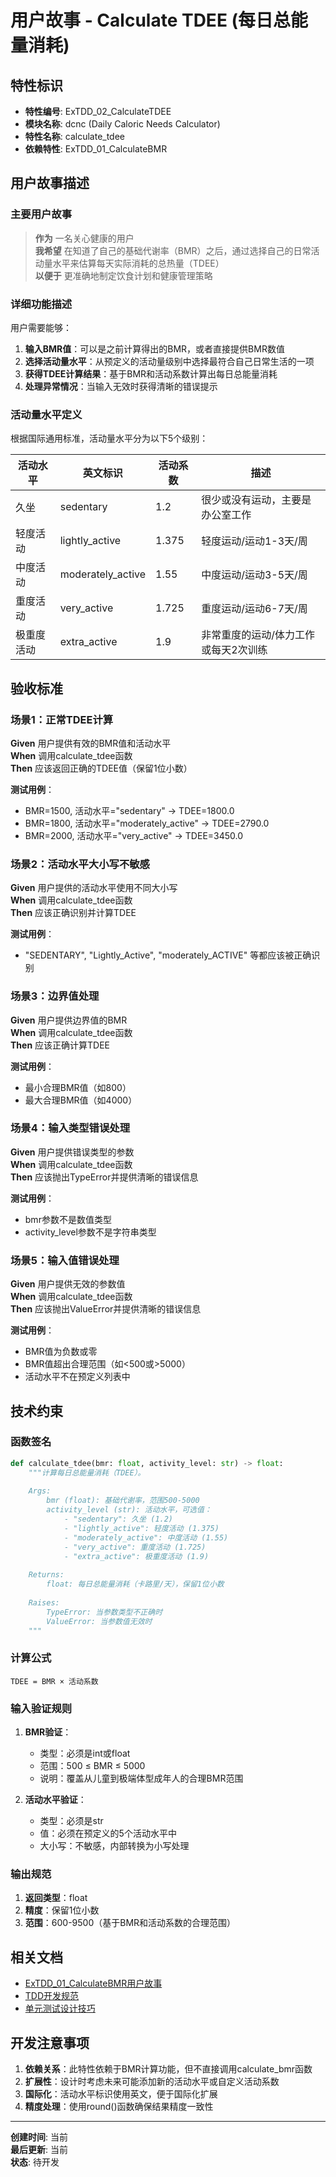 # 用户故事 - Calculate TDEE (每日总能量消耗)

## 特性标识
- **特性编号**: ExTDD_02_CalculateTDEE
- **模块名称**: dcnc (Daily Caloric Needs Calculator)
- **特性名称**: calculate_tdee
- **依赖特性**: ExTDD_01_CalculateBMR

## 用户故事描述

### 主要用户故事
> **作为** 一名关心健康的用户  
> **我希望** 在知道了自己的基础代谢率（BMR）之后，通过选择自己的日常活动量水平来估算每天实际消耗的总热量（TDEE）  
> **以便于** 更准确地制定饮食计划和健康管理策略

### 详细功能描述

用户需要能够：
1. **输入BMR值**：可以是之前计算得出的BMR，或者直接提供BMR数值
2. **选择活动量水平**：从预定义的活动量级别中选择最符合自己日常生活的一项
3. **获得TDEE计算结果**：基于BMR和活动系数计算出每日总能量消耗
4. **处理异常情况**：当输入无效时获得清晰的错误提示

### 活动量水平定义

根据国际通用标准，活动量水平分为以下5个级别：

| 活动水平 | 英文标识 | 活动系数 | 描述 |
|---------|---------|---------|------|
| 久坐 | sedentary | 1.2 | 很少或没有运动，主要是办公室工作 |
| 轻度活动 | lightly_active | 1.375 | 轻度运动/运动1-3天/周 |
| 中度活动 | moderately_active | 1.55 | 中度运动/运动3-5天/周 |
| 重度活动 | very_active | 1.725 | 重度运动/运动6-7天/周 |
| 极重度活动 | extra_active | 1.9 | 非常重度的运动/体力工作或每天2次训练 |

## 验收标准

### 场景1：正常TDEE计算

**Given** 用户提供有效的BMR值和活动水平  
**When** 调用calculate_tdee函数  
**Then** 应该返回正确的TDEE值（保留1位小数）

**测试用例**：
- BMR=1500, 活动水平="sedentary" → TDEE=1800.0
- BMR=1800, 活动水平="moderately_active" → TDEE=2790.0
- BMR=2000, 活动水平="very_active" → TDEE=3450.0

### 场景2：活动水平大小写不敏感

**Given** 用户提供的活动水平使用不同大小写  
**When** 调用calculate_tdee函数  
**Then** 应该正确识别并计算TDEE

**测试用例**：
- "SEDENTARY", "Lightly_Active", "moderately_ACTIVE" 等都应该被正确识别

### 场景3：边界值处理

**Given** 用户提供边界值的BMR  
**When** 调用calculate_tdee函数  
**Then** 应该正确计算TDEE

**测试用例**：
- 最小合理BMR值（如800）
- 最大合理BMR值（如4000）

### 场景4：输入类型错误处理

**Given** 用户提供错误类型的参数  
**When** 调用calculate_tdee函数  
**Then** 应该抛出TypeError并提供清晰的错误信息

**测试用例**：
- bmr参数不是数值类型
- activity_level参数不是字符串类型

### 场景5：输入值错误处理

**Given** 用户提供无效的参数值  
**When** 调用calculate_tdee函数  
**Then** 应该抛出ValueError并提供清晰的错误信息

**测试用例**：
- BMR值为负数或零
- BMR值超出合理范围（如<500或>5000）
- 活动水平不在预定义列表中

## 技术约束

### 函数签名
```python
def calculate_tdee(bmr: float, activity_level: str) -> float:
    """计算每日总能量消耗（TDEE）。
    
    Args:
        bmr (float): 基础代谢率，范围500-5000
        activity_level (str): 活动水平，可选值：
            - "sedentary": 久坐 (1.2)
            - "lightly_active": 轻度活动 (1.375)
            - "moderately_active": 中度活动 (1.55)
            - "very_active": 重度活动 (1.725)
            - "extra_active": 极重度活动 (1.9)
    
    Returns:
        float: 每日总能量消耗（卡路里/天），保留1位小数
    
    Raises:
        TypeError: 当参数类型不正确时
        ValueError: 当参数值无效时
    """
```

### 计算公式
```
TDEE = BMR × 活动系数
```

### 输入验证规则
1. **BMR验证**：
   - 类型：必须是int或float
   - 范围：500 ≤ BMR ≤ 5000
   - 说明：覆盖从儿童到极端体型成年人的合理BMR范围

2. **活动水平验证**：
   - 类型：必须是str
   - 值：必须在预定义的5个活动水平中
   - 大小写：不敏感，内部转换为小写处理

### 输出规范
1. **返回类型**：float
2. **精度**：保留1位小数
3. **范围**：600-9500（基于BMR和活动系数的合理范围）

## 相关文档

- [ExTDD_01_CalculateBMR用户故事](../ExTDD_01_CalculateBMR/_user_story_calculate_bmr.md)
- [TDD开发规范](../../../../tdd_rules/tdd_ai_thinking.md)
- [单元测试设计技巧](../../../../tdd_rules/tdd_unit_test_design_techniques.md)

## 开发注意事项

1. **依赖关系**：此特性依赖于BMR计算功能，但不直接调用calculate_bmr函数
2. **扩展性**：设计时考虑未来可能添加新的活动水平或自定义活动系数
3. **国际化**：活动水平标识使用英文，便于国际化扩展
4. **精度处理**：使用round()函数确保结果精度一致性

---

**创建时间**: 当前  
**最后更新**: 当前  
**状态**: 待开发